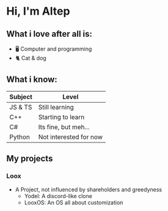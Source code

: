 # Hi, I'm Altep

## What i love after all is:
- 🖥️ Computer and programming
- 🐈 Cat & dog

## What i know:
| Subject | Level | 
|--|--|
| JS & TS | Still learning |
| C++ | Starting to learn |
| C# | Its fine, but meh...|
| Python | Not interested for now |

## My projects

### Loox
- A Project, not influenced by shareholders and greedyness
  - Yodel: A discord-like clone
  - LooxOS: An OS all about customization

